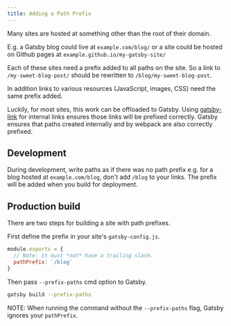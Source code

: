 ```yaml
---
title: Adding a Path Prefix
---
```

Many sites are hosted at something other than the root of their domain.

E.g. a Gatsby blog could live at `example.com/blog/` or a site could be hosted on Github pages at `example.github.io/my-gatsby-site/`

Each of these sites need a prefix added to all paths on the site. So a link to `/my-sweet-blog-post/` should be rewritten to `/blog/my-sweet-blog-post`.

In addition links to various resources (JavaScript, images, CSS) need the same prefix added.

Luckily, for most sites, this work can be offloaded to Gatsby. Using [gatsby-link](/packages/gatsby-link/) for internal links ensures those links will be prefixed correctly. Gatsby ensures that paths created internally and by webpack are also correctly prefixed.

## Development

During development, write paths as if there was no path prefix e.g. for a blog hosted at `example.com/blog`, don't add `/blog` to your links. The prefix will be added when you build for deployment.

## Production build

There are two steps for building a site with path prefixes.

First define the prefix in your site's `gatsby-config.js`.

```javascript
module.exports = {
  // Note: it must *not* have a trailing slash.
  pathPrefix: `/blog`
}
```

Then pass `--prefix-paths` cmd option to Gatsby.

```sh
gatsby build --prefix-paths
```

NOTE: When running the command without the `--prefix-paths` flag, Gatsby ignores your `pathPrefix`.